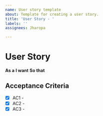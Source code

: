 ```yaml
---
name: User story template
about: Template for creating a user story.
title: 'User Story - '
labels: ''
assignees: Jharopa

---
```


# User Story
**As a**
**I want**
**So that**

## Acceptance Criteria
- [x] AC1 -
- [x] AC2 -
- [x] AC3 -

